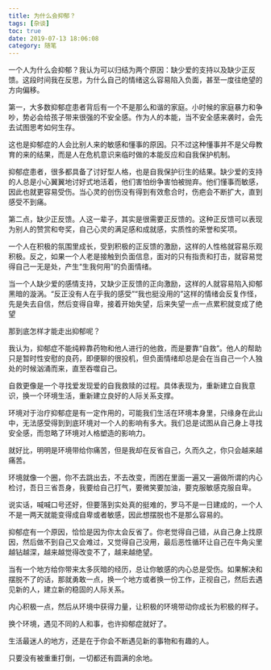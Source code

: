 ```yaml
---
title: 为什么会抑郁？
tags: [杂谈]
toc: true
date: 2019-07-13 18:06:08
category: 随笔
---
```


一个人为什么会抑郁？我认为可以归结为两个原因：缺少爱的支持以及缺少正反馈。这段时间我在反思，为什么自己的情绪这么容易陷入负面，甚至一度往绝望的方向偏移。
<!-- more -->

第一，大多数抑郁症患者背后有一个不是那么和谐的家庭。小时候的家庭暴力和争吵，势必会给孩子带来很强的不安全感。作为人的本能，当不安全感来袭时，会先去试图思考如何生存。

这也是抑郁症的人会比别人来的敏感和懂事的原因。只不过这种懂事并不是父母教育的来的结果，而是人在危机意识来临时做的本能反应和自我保护机制。

抑郁症患者，很多都具备了讨好型人格，也是自我保护衍生的结果。缺少爱的支持的人总是小心翼翼地讨好式地活着，他们害怕纷争害怕被抛弃。他们懂事而敏感，因此也就更容易受伤。当心灵的创伤没有得到有效愈合时，伤疤会不断扩大，直到感受不到痛。

第二点，缺少正反馈。人这一辈子，其实是很需要正反馈的。这种正反馈可以表现为别人的赞赏和夸奖，自己心灵的满足感和成就感，实质性的荣誉和奖项。

一个人在积极的氛围里成长，受到积极的正反馈的激励，这样的人性格就容易乐观积极。反之，如果一个人老是接触到负面信息，面对的只有指责和打击，就容易觉得自己一无是处，产生“生我何用”的负面情绪。

当一个人缺少爱的感情支持，又缺少正反馈的正向激励，这样的人就容易陷入抑郁黑暗的漩涡。“反正没有人在乎我的感受”“我也挺没用的”这样的情绪会反复作怪，先是失去自信，然后变得自卑，接着开始失望，后来失望一点一点累积就变成了绝望

那到底怎样才能走出抑郁呢？

我认为，抑郁症不能纯粹靠药物和他人进行的他救，而是要靠“自救”。他人的帮助只是暂时性安慰的良药，即便聊的很投机，但负面情绪却总是会在当自己一个人独处的时候汹涌而来，直至吞噬自己。

自救更像是一个寻找爱发现爱的自我救赎的过程。具体表现为，重新建立自我意识，换一个环境生活，重新建立良好的人际关系支撑。

环境对于治疗抑郁症是有一定作用的，可能我们生活在环境本身里，只缘身在此山中，无法感受得到到底环境对一个人的影响有多大。我们总是试图从自己身上寻找安全感，而忽略了环境对人格塑造的影响力。

就好比，明明是环境带给你痛苦，但是我却在反省自己，久而久之，你只会越来越痛苦。

环境就像一个圈，你不去跳出去，不去改变，而困在里面一遍又一遍做所谓的内心检讨，吾日三省吾身，我要给自己打气，要微笑要加油，要克服敏感克服自卑。

说实话，喊喊口号还好，但要落到实处真的挺难的，罗马不是一日建成的，一个人不是一两天就能变得成自卑或者敏感，因此想摆脱也不是那么容易的。

抑郁症有一个原因，恰恰是因为你太会反省了。你老觉得自己错，从自己身上找原因，然后做不到自己又会难过，又觉得自己没用，最后恶性循环让自己在牛角尖里越钻越深，越来越觉得改变不了，越来越绝望。

当有一个地方给你带来太多灰暗的经历，总让你敏感的内心总是受伤。如果解决和摆脱不了的话，那就勇敢一点，换一个地方或者换一份工作，正视自己，然后去遇见新的人，建立新的稳固的人际关系。

内心积极一点，然后从环境中获得力量，让积极的环境带动你成长为积极的样子。

换个环境，遇见不同的人和事，也许抑郁症就好了。

生活最迷人的地方，还是在于你会不断遇见新的事物和有趣的人。

只要没有被重重打倒，一切都还有圆满的余地。
